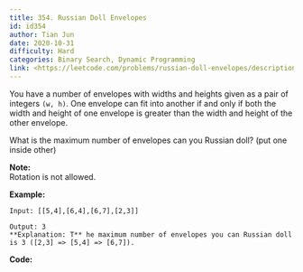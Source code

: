 ```yaml
---
title: 354. Russian Doll Envelopes
id: id354
author: Tian Jun
date: 2020-10-31
difficulty: Hard
categories: Binary Search, Dynamic Programming
link: <https://leetcode.com/problems/russian-doll-envelopes/description/>
---
```


You have a number of envelopes with widths and heights given as a pair of
integers `(w, h)`. One envelope can fit into another if and only if both the
width and height of one envelope is greater than the width and height of the
other envelope.

What is the maximum number of envelopes can you Russian doll? (put one inside
other)

**Note:**  
Rotation is not allowed.

**Example:**
            
	Input: [[5,4],[6,4],[6,7],[2,3]]    
	Output: 3     **Explanation: T** he maximum number of envelopes you can Russian doll is 3 ([2,3] => [5,4] => [6,7]).    


**Code:**
